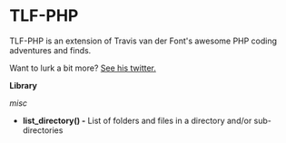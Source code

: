# TLF-PHP

TLF-PHP is an extension of Travis van der Font's awesome PHP coding adventures and finds.

Want to lurk a bit more? [See his twitter.](https://twitter.com/travisfont)

**Library**

*misc*

- **list_directory() -**  List of folders and files in a directory and/or sub-directories